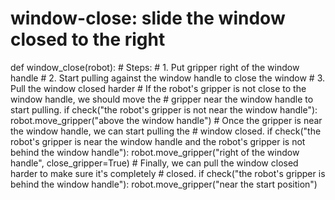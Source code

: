 # window-close: slide the window closed to the right
def window_close(robot):
    # Steps:
    #  1. Put gripper right of the window handle
    #  2. Start pulling against the window handle to close the window
    #  3. Pull the window closed harder
    # If the robot's gripper is not close to the window handle, we should move the
    # gripper near the window handle to start pulling.
    if check("the robot's gripper is not near the window handle"):
        robot.move_gripper("above the window handle")
    # Once the gripper is near the window handle, we can start pulling the
    # window closed.
    if check("the robot's gripper is near the window handle and the robot's gripper is not behind the window handle"):
        robot.move_gripper("right of the window handle", close_gripper=True)
    # Finally, we can pull the window closed harder to make sure it's completely
    # closed.
    if check("the robot's gripper is behind the window handle"):
        robot.move_gripper("near the start position")